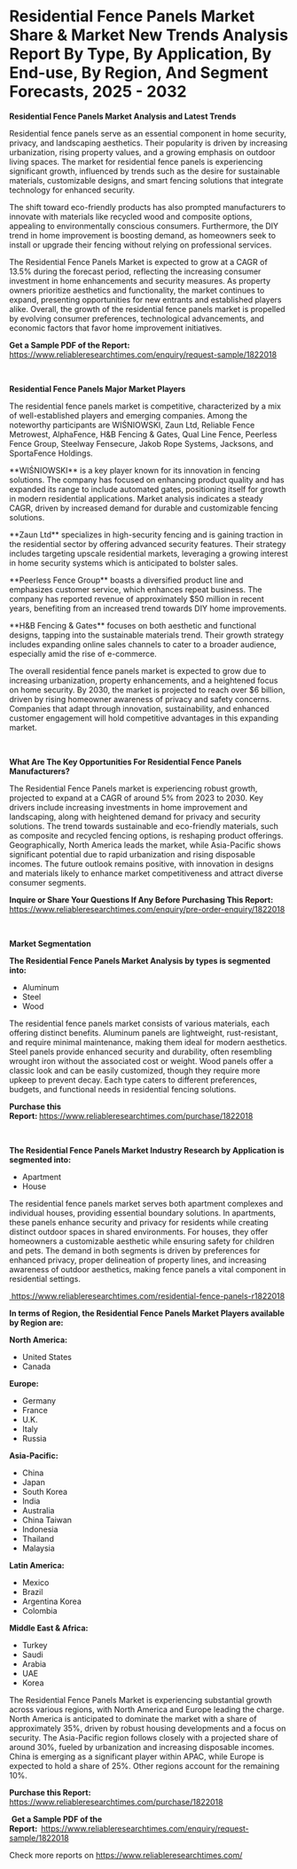 <p><h1>Residential Fence Panels Market Share & Market New Trends Analysis Report By Type, By Application, By End-use, By Region, And Segment Forecasts, 2025 - 2032</h1></p><p><strong>Residential Fence Panels Market Analysis and Latest Trends</strong></p>
<p><p>Residential fence panels serve as an essential component in home security, privacy, and landscaping aesthetics. Their popularity is driven by increasing urbanization, rising property values, and a growing emphasis on outdoor living spaces. The market for residential fence panels is experiencing significant growth, influenced by trends such as the desire for sustainable materials, customizable designs, and smart fencing solutions that integrate technology for enhanced security. </p><p>The shift toward eco-friendly products has also prompted manufacturers to innovate with materials like recycled wood and composite options, appealing to environmentally conscious consumers. Furthermore, the DIY trend in home improvement is boosting demand, as homeowners seek to install or upgrade their fencing without relying on professional services.</p><p>The Residential Fence Panels Market is expected to grow at a CAGR of 13.5% during the forecast period, reflecting the increasing consumer investment in home enhancements and security measures. As property owners prioritize aesthetics and functionality, the market continues to expand, presenting opportunities for new entrants and established players alike. Overall, the growth of the residential fence panels market is propelled by evolving consumer preferences, technological advancements, and economic factors that favor home improvement initiatives.</p></p>
<p><strong>Get a Sample PDF of the Report:&nbsp;</strong> <a href="https://www.reliableresearchtimes.com/enquiry/request-sample/1822018?utm_campaign=3070&utm_medium=2&utm_source=Github&utm_content=ia&utm_term=09042025&utm_id=residential-fence-panels">https://www.reliableresearchtimes.com/enquiry/request-sample/1822018</a></p>
<p>&nbsp;</p>
<p><strong>Residential Fence Panels Major Market Players</strong></p>
<p><p>The residential fence panels market is competitive, characterized by a mix of well-established players and emerging companies. Among the noteworthy participants are WIŚNIOWSKI, Zaun Ltd, Reliable Fence Metrowest, AlphaFence, H&B Fencing & Gates, Qual Line Fence, Peerless Fence Group, Steelway Fensecure, Jakob Rope Systems, Jacksons, and SportaFence Holdings.</p><p>**WIŚNIOWSKI** is a key player known for its innovation in fencing solutions. The company has focused on enhancing product quality and has expanded its range to include automated gates, positioning itself for growth in modern residential applications. Market analysis indicates a steady CAGR, driven by increased demand for durable and customizable fencing solutions.</p><p>**Zaun Ltd** specializes in high-security fencing and is gaining traction in the residential sector by offering advanced security features. Their strategy includes targeting upscale residential markets, leveraging a growing interest in home security systems which is anticipated to bolster sales.</p><p>**Peerless Fence Group** boasts a diversified product line and emphasizes customer service, which enhances repeat business. The company has reported revenue of approximately $50 million in recent years, benefiting from an increased trend towards DIY home improvements.</p><p>**H&B Fencing & Gates** focuses on both aesthetic and functional designs, tapping into the sustainable materials trend. Their growth strategy includes expanding online sales channels to cater to a broader audience, especially amid the rise of e-commerce.</p><p>The overall residential fence panels market is expected to grow due to increasing urbanization, property enhancements, and a heightened focus on home security. By 2030, the market is projected to reach over $6 billion, driven by rising homeowner awareness of privacy and safety concerns. Companies that adapt through innovation, sustainability, and enhanced customer engagement will hold competitive advantages in this expanding market.</p></p>
<p>&nbsp;</p>
<p><strong>What Are The Key Opportunities For Residential Fence Panels Manufacturers?</strong></p>
<p><p>The Residential Fence Panels market is experiencing robust growth, projected to expand at a CAGR of around 5% from 2023 to 2030. Key drivers include increasing investments in home improvement and landscaping, along with heightened demand for privacy and security solutions. The trend towards sustainable and eco-friendly materials, such as composite and recycled fencing options, is reshaping product offerings. Geographically, North America leads the market, while Asia-Pacific shows significant potential due to rapid urbanization and rising disposable incomes. The future outlook remains positive, with innovation in designs and materials likely to enhance market competitiveness and attract diverse consumer segments.</p></p>
<p><strong>Inquire or Share Your Questions If Any Before Purchasing This Report:</strong> <a href="https://www.reliableresearchtimes.com/enquiry/pre-order-enquiry/1822018?utm_campaign=3070&utm_medium=2&utm_source=Github&utm_content=ia&utm_term=09042025&utm_id=residential-fence-panels">https://www.reliableresearchtimes.com/enquiry/pre-order-enquiry/1822018</a></p>
<p>&nbsp;</p>
<p><strong>Market Segmentation</strong></p>
<p><strong>The Residential Fence Panels Market Analysis by types is segmented into:</strong></p>
<p><ul><li>Aluminum</li><li>Steel</li><li>Wood</li></ul></p>
<p><p>The residential fence panels market consists of various materials, each offering distinct benefits. Aluminum panels are lightweight, rust-resistant, and require minimal maintenance, making them ideal for modern aesthetics. Steel panels provide enhanced security and durability, often resembling wrought iron without the associated cost or weight. Wood panels offer a classic look and can be easily customized, though they require more upkeep to prevent decay. Each type caters to different preferences, budgets, and functional needs in residential fencing solutions.</p></p>
<p><strong>Purchase this Report:&nbsp;</strong><a href="https://www.reliableresearchtimes.com/purchase/1822018?utm_campaign=3070&utm_medium=2&utm_source=Github&utm_content=ia&utm_term=09042025&utm_id=residential-fence-panels">https://www.reliableresearchtimes.com/purchase/1822018</a></p>
<p>&nbsp;</p>
<p><strong>The Residential Fence Panels Market Industry Research by Application is segmented into:</strong></p>
<p><ul><li>Apartment</li><li>House</li></ul></p>
<p><p>The residential fence panels market serves both apartment complexes and individual houses, providing essential boundary solutions. In apartments, these panels enhance security and privacy for residents while creating distinct outdoor spaces in shared environments. For houses, they offer homeowners a customizable aesthetic while ensuring safety for children and pets. The demand in both segments is driven by preferences for enhanced privacy, proper delineation of property lines, and increasing awareness of outdoor aesthetics, making fence panels a vital component in residential settings.</p></p>
<p><a href="https://www.reliableresearchtimes.com/residential-fence-panels-r1822018?utm_campaign=3070&utm_medium=2&utm_source=Github&utm_content=ia&utm_term=09042025&utm_id=residential-fence-panels">&nbsp;https://www.reliableresearchtimes.com/residential-fence-panels-r1822018</a></p>
<p><strong>In terms of Region, the Residential Fence Panels Market Players available by Region are:</strong></p>
<p>
    <p> <strong> North America: </strong>
        <ul>
            <li>United States</li>
            <li>Canada</li>
        </ul>
        </p> 
    <p> <strong> Europe: </strong>
        <ul>
            <li>Germany</li>
            <li>France</li>
            <li>U.K.</li>
            <li>Italy</li>
            <li>Russia</li>
        </ul>
        </p> 
    <p> <strong> Asia-Pacific: </strong>
        <ul>
            <li>China</li>
            <li>Japan</li>
            <li>South Korea</li>
            <li>India</li>
            <li>Australia</li>
            <li>China Taiwan</li>
            <li>Indonesia</li>
            <li>Thailand</li>
            <li>Malaysia</li>
        </ul>
        </p> 
    <p> <strong> Latin America: </strong>
        <ul>
            <li>Mexico</li>
            <li>Brazil</li>
            <li>Argentina Korea</li>
            <li>Colombia</li>
        </ul>
        </p> 
    <p> <strong> Middle East & Africa: </strong>
        <ul>
            <li>Turkey</li>
            <li>Saudi</li>
            <li>Arabia</li>
            <li>UAE</li>
            <li>Korea</li>
        </ul>
    </p>
    </p>
<p><p>The Residential Fence Panels Market is experiencing substantial growth across various regions, with North America and Europe leading the charge. North America is anticipated to dominate the market with a share of approximately 35%, driven by robust housing developments and a focus on security. The Asia-Pacific region follows closely with a projected share of around 30%, fueled by urbanization and increasing disposable incomes. China is emerging as a significant player within APAC, while Europe is expected to hold a share of 25%. Other regions account for the remaining 10%.</p></p>
<p><strong>Purchase this Report: </strong><a href="https://www.reliableresearchtimes.com/purchase/1822018?utm_campaign=3070&utm_medium=2&utm_source=Github&utm_content=ia&utm_term=09042025&utm_id=residential-fence-panels">https://www.reliableresearchtimes.com/purchase/1822018</a></p>
<p>&nbsp;<strong>Get a Sample PDF of the Report:&nbsp;&nbsp;</strong><a href="https://www.reliableresearchtimes.com/enquiry/request-sample/1822018?utm_campaign=3070&utm_medium=2&utm_source=Github&utm_content=ia&utm_term=09042025&utm_id=residential-fence-panels">https://www.reliableresearchtimes.com/enquiry/request-sample/1822018</a></p>
<p><strong></strong></p>
<p>Check more reports on <a href="https://www.reliableresearchtimes.com/?utm_campaign=3070&utm_medium=2&utm_source=Github&utm_content=ia&utm_term=09042025&utm_id=residential-fence-panels">https://www.reliableresearchtimes.com/</a></p>